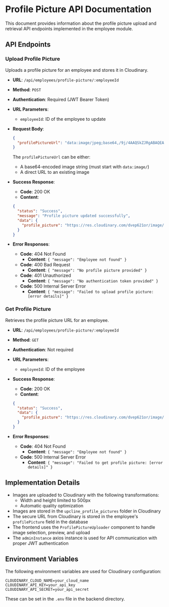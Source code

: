 # Profile Picture API Documentation

This document provides information about the profile picture upload and retrieval API endpoints implemented in the employee module.

## API Endpoints

### Upload Profile Picture

Uploads a profile picture for an employee and stores it in Cloudinary.

- **URL**: `/api/employees/profile-picture/:employeeId`
- **Method**: `POST`
- **Authentication**: Required (JWT Bearer Token)
- **URL Parameters**: 
  - `employeeId`: ID of the employee to update

- **Request Body**:
  ```json
  {
    "profilePictureUrl": "data:image/jpeg;base64,/9j/4AAQSkZJRgABAQEAYABgAAD..."
  }
  ```
  The `profilePictureUrl` can be either:
  - A base64-encoded image string (must start with `data:image/`)
  - A direct URL to an existing image

- **Success Response**:
  - **Code**: 200 OK
  - **Content**:
  ```json
  {
    "status": "Success",
    "message": "Profile picture updated successfully",
    "data": {
      "profile_picture": "https://res.cloudinary.com/dvep621or/image/upload/v1629123456/upcline_profile_pictures/abcdef123456.jpg"
    }
  }
  ```

- **Error Responses**:
  - **Code**: 404 Not Found
    - **Content**: `{ "message": "Employee not found" }`
  - **Code**: 400 Bad Request
    - **Content**: `{ "message": "No profile picture provided" }`
  - **Code**: 401 Unauthorized
    - **Content**: `{ "message": "No authentication token provided" }`
  - **Code**: 500 Internal Server Error
    - **Content**: `{ "message": "Failed to upload profile picture: [error details]" }`

### Get Profile Picture

Retrieves the profile picture URL for an employee.

- **URL**: `/api/employees/profile-picture/:employeeId`
- **Method**: `GET`
- **Authentication**: Not required
- **URL Parameters**: 
  - `employeeId`: ID of the employee

- **Success Response**:
  - **Code**: 200 OK
  - **Content**:
  ```json
  {
    "status": "Success",
    "data": {
      "profile_picture": "https://res.cloudinary.com/dvep621or/image/upload/v1629123456/upcline_profile_pictures/abcdef123456.jpg"
    }
  }
  ```

- **Error Responses**:
  - **Code**: 404 Not Found
    - **Content**: `{ "message": "Employee not found" }`
  - **Code**: 500 Internal Server Error
    - **Content**: `{ "message": "Failed to get profile picture: [error details]" }`

## Implementation Details

- Images are uploaded to Cloudinary with the following transformations:
  - Width and height limited to 500px
  - Automatic quality optimization
- Images are stored in the `upcline_profile_pictures` folder in Cloudinary
- The secure URL from Cloudinary is stored in the employee's `profilePicture` field in the database
- The frontend uses the `ProfilePictureUploader` component to handle image selection, preview, and upload
- The `adminInstance` axios instance is used for API communication with proper JWT authentication

## Environment Variables

The following environment variables are used for Cloudinary configuration:

```
CLOUDINARY_CLOUD_NAME=your_cloud_name
CLOUDINARY_API_KEY=your_api_key
CLOUDINARY_API_SECRET=your_api_secret
```

These can be set in the `.env` file in the backend directory.
